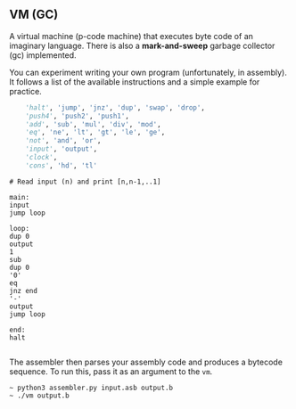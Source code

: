 ## VM (GC)

A virtual machine (p-code machine) that executes byte code of an imaginary language. There is also a **mark-and-sweep** garbage collector (gc) implemented.

You can experiment writing your own program (unfortunately, in assembly). It follows a list of the available instructions and a simple example for practice. 

```python
	'halt', 'jump', 'jnz', 'dup', 'swap', 'drop', 
	'push4', 'push2', 'push1', 
	'add', 'sub', 'mul', 'div', 'mod', 
	'eq', 'ne', 'lt', 'gt', 'le', 'ge', 
	'not', 'and', 'or', 
	'input', 'output', 
	'clock', 
	'cons', 'hd', 'tl'
```


```assembly
# Read input (n) and print [n,n-1,..1]

main:
input
jump loop

loop:
dup 0
output
1
sub
dup 0
'0'
eq
jnz end
'-'
output
jump loop

end:
halt


```

The assembler then parses your assembly code and produces a bytecode sequence. To run this, pass it as an argument to the `vm`.

```
~ python3 assembler.py input.asb output.b
~ ./vm output.b
```